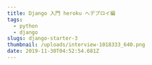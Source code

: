 ```yaml
---
title: Django 入門 heroku へデプロイ編
tags:
  - python
  - django
slugs: django-starter-3
thumbnail: /uploads/interview-1018333_640.png
date: 2019-11-30T04:52:54.681Z
---
```


